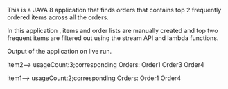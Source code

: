 This is a JAVA 8 application that finds orders that contains top 2 frequently ordered items across all the orders.

In this application , items and order lists are manually created and top two frequent items are filtered out using the stream API and lambda functions.

Output of the application on live run.

item2--> usageCount:3;corresponding Orders: Order1 Order3 Order4 

item1--> usageCount:2;corresponding Orders: Order1 Order4 
